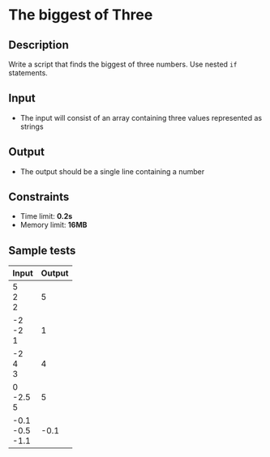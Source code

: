 # The biggest of Three

## Description
Write a script that finds the biggest of three numbers.
Use nested `if` statements.

## Input
- The input will consist of an array containing three values represented as strings

## Output
- The output should be a single line containing a number

## Constraints
- Time limit: **0.2s**
- Memory limit: **16MB**

## Sample tests

| Input                | Output |
|:---------------------|:-------|
| 5<br>2<br>2          | 5      |
| -2<br>-2<br>1        | 1      |
| -2<br>4<br>3         | 4      |
| 0<br>-2.5<br>5       | 5      |
| -0.1<br>-0.5<br>-1.1 | -0.1   |